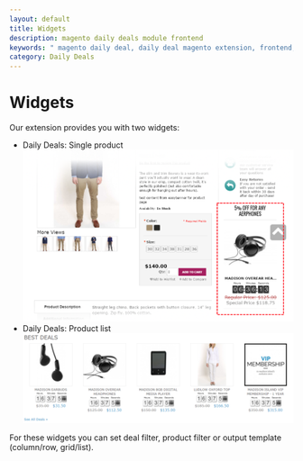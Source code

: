 ```yaml
---
layout: default
title: Widgets
description: magento daily deals module frontend
keywords: " magento daily deal, daily deal magento extension, frontend, widget"
category: Daily Deals
---
```


# Widgets

Our extension provides you with two widgets:

- Daily Deals: Single product
![Single product widget example](/images/dailydeals/frontend/widget-single.png)
- Daily Deals: Product list
![Product list widget example](/images/dailydeals/frontend/widget-list.png)

For these widgets you can set deal filter, product filter or output template
(column/row, grid/list).
